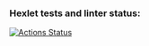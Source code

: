 ### Hexlet tests and linter status:
[![Actions Status](https://github.com/Snbit1/frontend-project-11/actions/workflows/hexlet-check.yml/badge.svg)](https://github.com/Snbit1/frontend-project-11/actions)
